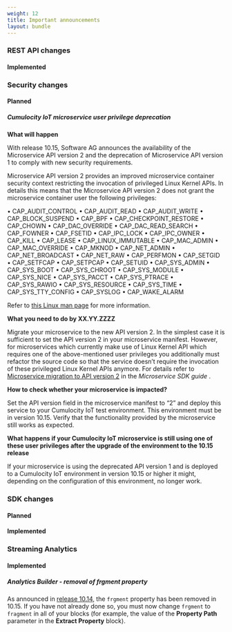 ```yaml
---
weight: 12
title: Important announcements
layout: bundle
---
```


### REST API changes

#### Implemented


### Security changes

#### Planned


##### Cumulocity IoT microservice user privilege deprecation

**What will happen**

With release 10.15, Software AG announces the availability of the Microservice API version 2 and the deprecation of Microservice API version 1 to comply with new security requirements.

Microservice API version 2 provides an improved microservice container security context restricting the invocation of privileged Linux Kernel APIs.  In details this means that the Microservice API version 2 does not grant the microservice container user the following privileges:

•	CAP_AUDIT_CONTROL
•	CAP_AUDIT_READ
•	CAP_AUDIT_WRITE
•	CAP_BLOCK_SUSPEND
•	CAP_BPF
•	CAP_CHECKPOINT_RESTORE
•	CAP_CHOWN
•	CAP_DAC_OVERRIDE
•	CAP_DAC_READ_SEARCH
•	CAP_FOWNER
•	CAP_FSETID
•	CAP_IPC_LOCK
•	CAP_IPC_OWNER
•	CAP_KILL
•	CAP_LEASE
•	CAP_LINUX_IMMUTABLE
•	CAP_MAC_ADMIN
•	CAP_MAC_OVERRIDE
•	CAP_MKNOD
•	CAP_NET_ADMIN
•	CAP_NET_BROADCAST
•	CAP_NET_RAW
•	CAP_PERFMON
•	CAP_SETGID
•	CAP_SETFCAP
•	CAP_SETPCAP
•	CAP_SETUID
•	CAP_SYS_ADMIN
•	CAP_SYS_BOOT
•	CAP_SYS_CHROOT
•	CAP_SYS_MODULE
•	CAP_SYS_NICE
•	CAP_SYS_PACCT
•	CAP_SYS_PTRACE
•	CAP_SYS_RAWIO
•	CAP_SYS_RESOURCE
•	CAP_SYS_TIME
•	CAP_SYS_TTY_CONFIG
•	CAP_SYSLOG
•	CAP_WAKE_ALARM

Refer to [this Linux man page](https://man7.org/linux/man-pages/man7/capabilities.7.html) for more information.

**What you need to do by XX.YY.ZZZZ**

Migrate your microservice to the new API version 2. In the simplest case it is sufficient to set the API version 2 in your microservice manifest. However, for microservices which currently make use of Linux Kernel API which requires one of the above-mentioned user privileges you additionally must refactor the source code so that the service doesn’t require the invocation of these privileged Linux Kernel APIs anymore. For details refer to [Microservice migration to API version 2](https:/cumulocity.com/guides/10.15.0//microservice-sdk/concept/migration) in the <i>Microservice SDK guide </i>.

**How to check whether your microservice is impacted?**

Set the API version field in the microservice manifest to “2” and deploy this service to your Cumulocity IoT test environment. This environment must be in version 10.15. Verify that the functionality provided by the microservice still works as expected.

**What happens if your Cumulocity IoT microservice is still using one of these user privileges after the upgrade of the environment to the 10.15 release**

If your microservice is using the deprecated API version 1 and is deployed to a Cumulocity IoT environment in version 10.15 or higher it might, depending on the configuration of this environment, no longer work.


### SDK changes

#### Planned

#### Implemented


### Streaming Analytics

#### Implemented

##### Analytics Builder - removal of frgment property

As announced in [release 10.14](/releasenotes/release-10-14-0/announcements-10-14-0/), the `frgment` property has been removed in 10.15.
If you have not already done so, you must now change `frgment` to `fragment` in all of your blocks
(for example, the value of the **Property Path** parameter in the **Extract Property** block).

